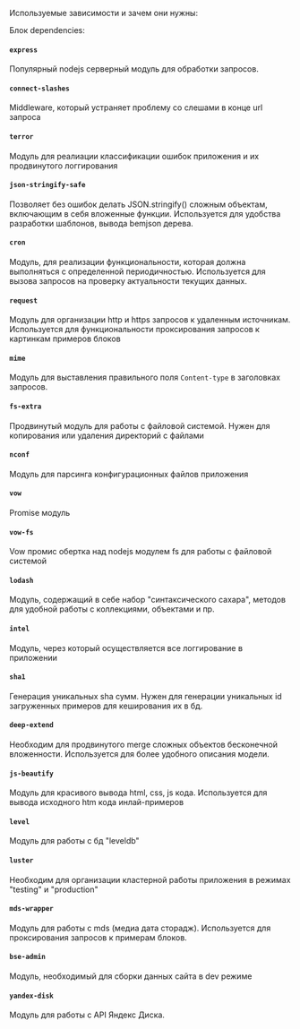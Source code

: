 Используемые зависимости и зачем они нужны:

Блок dependencies:

#### `express`
Популярный nodejs серверный модуль для обработки запросов.

#### `connect-slashes`
Middleware, который устраняет проблему со слешами в конце url запроса

#### `terror`
Модуль для реалиации классификации ошибок приложения и их продвинутого логгирования

#### `json-stringify-safe`
Позволяет без ошибок делать JSON.stringify() сложным объектам, включающим в себя вложенные функции.
Используется для удобства разработки шаблонов, вывода bemjson дерева.

#### `cron`
Модуль, для реализации функциональности, которая должна выполняться с определенной периодичностью.
Используется для вызова запросов на проверку актуальности текущих данных.

#### `request`
Модуль для организации http и https запросов к удаленным источникам.
Используется для функциональности проксирования запросов к картинкам примеров блоков

#### `mime`
Модуль для выставления правильного поля `Content-type` в заголовках запросов.

#### `fs-extra`
Продвинутый модуль для работы с файловой системой.
Нужен для копирования или удаления директорий с файлами

#### `nconf`
Модуль для парсинга конфигурационных файлов приложения

#### `vow`
Promise модуль

#### `vow-fs`
Vow промис обертка над nodejs модулем fs для работы с файловой системой

#### `lodash`
Модуль, содержащий в себе набор "синтаксического сахара", методов для удобной работы с коллекциями,
объектами и пр.

#### `intel`
Модуль, через который осуществляется все логгирование в приложении

#### `sha1`
Генерация уникальных sha сумм. Нужен для генерации уникальных id
загруженных примеров для кеширования их в бд.

#### `deep-extend`
Необходим для продвинутого merge сложных объектов бесконечной вложенности.
Используется для более удобного описания модели.

#### `js-beautify`
Модуль для красивого вывода html, css, js кода. Используется для вывода исходного htm кода инлай-примеров

#### `level`
Модуль для работы с бд "leveldb"

#### `luster`
Необходим для организации кластерной работы приложения в режимах "testing" и "production"

#### `mds-wrapper`
Модуль для работы c mds (медиа дата сторадж). Используется для проксирования запросов к примерам блоков.

#### `bse-admin`
Модуль, необходимый для сборки данных сайта в dev режиме

#### `yandex-disk`
Модуль для работы с API Яндекс Диска.
